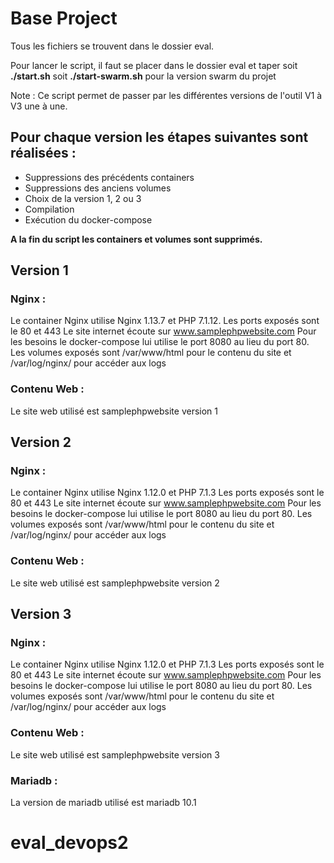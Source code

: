 # Base Project

Tous les fichiers se trouvent dans le dossier eval.

Pour lancer le script, il faut se placer dans le dossier eval et 
taper soit **./start.sh** soit **./start-swarm.sh** pour la version swarm du projet

Note : Ce script permet de passer par les différentes versions de l'outil V1 à V3 une à une.

##  Pour chaque version les étapes suivantes sont réalisées : 
- Suppressions des précédents containers
- Suppressions des anciens volumes
- Choix de la version 1, 2 ou 3
- Compilation
- Exécution du docker-compose

**A la fin du script les containers et volumes sont supprimés.**


## Version 1
### Nginx :
Le container Nginx utilise Nginx 1.13.7 et PHP 7.1.12.
Les ports exposés sont le 80 et 443
Le site internet écoute sur www.samplephpwebsite.com
Pour les besoins le docker-compose lui utilise le port 8080 au lieu du port 80.
Les volumes exposés sont /var/www/html pour le contenu du site et /var/log/nginx/ pour accéder aux logs

### Contenu Web :
Le site web utilisé est samplephpwebsite version 1

## Version 2
### Nginx :
Le container Nginx utilise Nginx 1.12.0 et PHP 7.1.3
Les ports exposés sont le 80 et 443
Le site internet écoute sur www.samplephpwebsite.com
Pour les besoins le docker-compose lui utilise le port 8080 au lieu du port 80.
Les volumes exposés sont /var/www/html pour le contenu du site et /var/log/nginx/ pour accéder aux logs

### Contenu Web :
Le site web utilisé est samplephpwebsite version 2

## Version 3
### Nginx :
Le container Nginx utilise Nginx 1.12.0 et PHP 7.1.3
Les ports exposés sont le 80 et 443
Le site internet écoute sur www.samplephpwebsite.com
Pour les besoins le docker-compose lui utilise le port 8080 au lieu du port 80.
Les volumes exposés sont /var/www/html pour le contenu du site et /var/log/nginx/ pour accéder aux logs

### Contenu Web :
Le site web utilisé est samplephpwebsite version 3

### Mariadb :
La version de mariadb utilisé est mariadb 10.1
# eval_devops2
